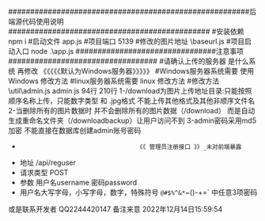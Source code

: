 #######################################################后端源代码使用说明##############################################
#安装依赖
npm i 
#启动文件
app.js 
#项目端口
5139
#修改的图片地址 
\baseurl.js
#项目启动入口
node .\app.js
################################注意事项##################################
#请确认上传的服务器 是什么系统 再修改   《《《《《默认为Windows服务器》》》》》
#Windows服务器系统需要 使用Windows 修改方法
#linux服务器系统需要 linux 修改方法
#修改方法 \util\admin.js  admin.js  94行  210行 
1-/download为图片上传地址目录:只能按照顺序名称上传，只能数字类型 和 .jpg格式  不能上传其他格式及其他非顺序文件名
2-当删除所有的图片数据时 并不会删除所有的图片数据（/download） 而是自动生成重命名文件夹（/downloadbackup）让用户访问不到
3-admin密码采用md5加密 不能直接在数据库创建admin账号密码
*                                      《《 管理员注册接口 》》_未对前端暴露
*    地址   /api/reguser
*    请求类型  POST
*    参数  用户名username  密码password  
*   用户名大写字母，小写字母，数字，特殊符号 `@#$%^&*`~()-+=` 中任意3项密码
















或是联系开发者  QQ2244420147 备注来意
2022年12月14日15:59:54
